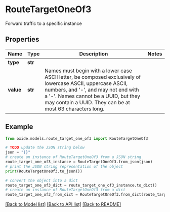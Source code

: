 # RouteTargetOneOf3

Forward traffic to a specific instance

## Properties

Name | Type | Description | Notes
------------ | ------------- | ------------- | -------------
**type** | **str** |  | 
**value** | **str** | Names must begin with a lower case ASCII letter, be composed exclusively of lowercase ASCII, uppercase ASCII, numbers, and &#39;-&#39;, and may not end with a &#39;-&#39;. Names cannot be a UUID, but they may contain a UUID. They can be at most 63 characters long. | 

## Example

```python
from oxide.models.route_target_one_of3 import RouteTargetOneOf3

# TODO update the JSON string below
json = "{}"
# create an instance of RouteTargetOneOf3 from a JSON string
route_target_one_of3_instance = RouteTargetOneOf3.from_json(json)
# print the JSON string representation of the object
print(RouteTargetOneOf3.to_json())

# convert the object into a dict
route_target_one_of3_dict = route_target_one_of3_instance.to_dict()
# create an instance of RouteTargetOneOf3 from a dict
route_target_one_of3_from_dict = RouteTargetOneOf3.from_dict(route_target_one_of3_dict)
```
[[Back to Model list]](../README.md#documentation-for-models) [[Back to API list]](../README.md#documentation-for-api-endpoints) [[Back to README]](../README.md)


